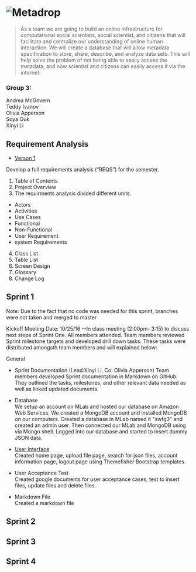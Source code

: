 # ![Metadrop](http://ec2-35-160-238-84.us-west-2.compute.amazonaws.com/final_project/images/logo2.png)
> As a team we are going to build an online infrastructure for computational social scientists, social scientist, and citizens that will facilitate and centralize our understanding of online human interaction. We will create a database that will allow metadata specification to store, share, describe, and analyze data sets. This will help solve the problem of not being able to easily access the metadata, and now scientist and citizens can easily access it via the internet.  
  
### Group 3:
Andrea McGovern  
Teddy Ivanov  
Olivia Apperson  
Soya Ouk  
Xinyi Li  
## Requirement Analysis
* [Verson 1](https://github.com/TeddyIvanov/SoftwareEngineering-Group3/blob/master/RequirementsAnalysis.docx.pdf)  
  
Develop a full requirements analysis (“REQS”) for the semester.  
1. Table of Contents  
2. Project Overview  
3. The requirments analysis divided different units.   
- Actors  
- Activities   
- Use Cases  
- Functional  
- Non-Functional  
- User Requirement  
- system Requirements  
4. Class List  
5. Table List  
6. Screen Design  
7. Glossary  
8. Change Log
 
 
  
## Sprint 1

Note: Due to the fact that no code was needed for this sprint, branches were not taken and merged to master

Kickoff Meeting
Date: 10/25/16 --In class meeting (2:00pm- 3:15) to discuss next steps of Sprint One. All members attended. Team members reviewed Sprint milestone targets and developed drill down tasks. These tasks were distributed amongsth team members and will explained below:

General

* Sprint Documentation (Lead:Xinyi Li, Co: Olivia Apperson)
Team members developed Sprint documentation in Markdown on GitHub. They outlined the tasks, milestones, and other relevant data needed as well as linked updated documents.

* Database  
We setup an account on MLab and hosted our database on Amazon Web Services. We created a MongoDB account and installed MongoDB on our computers. Created a database in MLab named it "swfg3" and created an admin user. Then connected our MLab and MongoDB using via Mongo shell. Logged into our database and started to insert dummy JSON data.

* [User Interface](http://ec2-35-160-238-84.us-west-2.compute.amazonaws.com/final_project/index.html)  
Created home page, upload file page, search for json files, account information page, logout page using Themefisher Bootstrap templates.  

* User Acceptance Test  
Created google documents for user acceptance cases, test to insert files, update files and delete files.   

* Markdown File  
Created a markdown file

## Sprint 2
## Sprint 3
## Sprint 4
